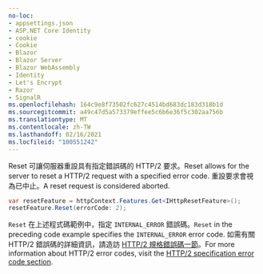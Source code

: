 ```yaml
---
no-loc:
- appsettings.json
- ASP.NET Core Identity
- cookie
- Cookie
- Blazor
- Blazor Server
- Blazor WebAssembly
- Identity
- Let's Encrypt
- Razor
- SignalR
ms.openlocfilehash: 164c9e8f73502fc627c4514bd683dc183d318b1d
ms.sourcegitcommit: a49c47d5a573379effee5c6b6e36f5c302aa756b
ms.translationtype: MT
ms.contentlocale: zh-TW
ms.lasthandoff: 02/16/2021
ms.locfileid: "100551242"
---
```

<span data-ttu-id="7a297-101">Reset 可讓伺服器重設具有指定錯誤碼的 HTTP/2 要求。</span><span class="sxs-lookup"><span data-stu-id="7a297-101">Reset allows for the server to reset a HTTP/2 request with a specified error code.</span></span> <span data-ttu-id="7a297-102">重設要求會視為已中止。</span><span class="sxs-lookup"><span data-stu-id="7a297-102">A reset request is considered aborted.</span></span>

```csharp
var resetFeature = httpContext.Features.Get<IHttpResetFeature>();
resetFeature.Reset(errorCode: 2);
```

<span data-ttu-id="7a297-103">`Reset` 在上述程式碼範例中，指定 `INTERNAL_ERROR` 錯誤碼。</span><span class="sxs-lookup"><span data-stu-id="7a297-103">`Reset` in the preceding code example specifies the `INTERNAL_ERROR` error code.</span></span> <span data-ttu-id="7a297-104">如需有關 HTTP/2 錯誤碼的詳細資訊，請造訪 [HTTP/2 規格錯誤碼一節](https://tools.ietf.org/html/rfc7540#page-50)。</span><span class="sxs-lookup"><span data-stu-id="7a297-104">For more information about HTTP/2 error codes, visit the [HTTP/2 specification error code section](https://tools.ietf.org/html/rfc7540#page-50).</span></span>